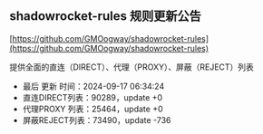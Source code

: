 ## shadowrocket-rules 规则更新公告

[https://github.com/GMOogway/shadowrocket-rules](https://github.com/GMOogway/shadowrocket-rules)

提供全面的直连（DIRECT）、代理（PROXY）、屏蔽（REJECT）列表
- 最后 更新 时间：2024-09-17 06:34:24
- 直连DIRECT列表：90289，update +0
- 代理PROXY 列表：25464，update +0
- 屏蔽REJECT列表：73490，update -736